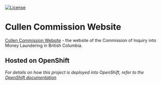 [![License](https://img.shields.io/badge/License-Apache%202.0-blue.svg)](LICENSE)

# Cullen Commission Website

[Cullen Commission Website](https://cullen-commission-prod.apps.silver.devops.gov.bc.ca/) - the website of the Commission of Inquiry into Money Laundering in British Columbia.

## Hosted on OpenShift

*For details on how this project is deployed into OpenShift, refer to the [OpenShift documentation](./openshift/README.md)*